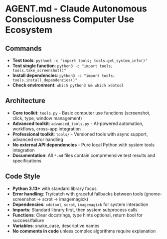 # AGENT.md - Claude Autonomous Consciousness Computer Use Ecosystem

## Commands
- **Test tools**: `python3 -c "import tools; tools.get_system_info()"`  
- **Test single function**: `python3 -c "import tools; tools.take_screenshot()"`
- **Install dependencies**: `python3 -c "import tools; tools.install_dependencies()"`
- **Check environment**: `which python3 && which xdotool`

## Architecture 
- **Core toolkit**: `tools.py` - Basic computer use functions (screenshot, click, type, window management)
- **Advanced toolkit**: `advanced_tools.py` - AI-powered automation, workflows, cross-app integration  
- **Professional toolkit**: `tools/` - Versioned tools with async support, advanced error handling
- **No external API dependencies** - Pure local Python with system tools integration
- **Documentation**: All `*.md` files contain comprehensive test results and specifications

## Code Style
- **Python 3.13+** with standard library focus
- **Error handling**: Try/catch with graceful fallbacks between tools (gnome-screenshot → scrot → imagemagick)
- **Dependencies**: `xdotool`, `scrot`, `imagemagick` for system interaction
- **Imports**: Standard library first, then system subprocess calls  
- **Functions**: Clear docstrings, type hints optional, return bool for success/failure
- **Variables**: snake_case, descriptive names
- **No comments in code** unless complex algorithms require explanation

